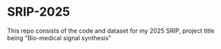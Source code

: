 # SRIP-2025
This repo consists of the code and dataset for my 2025 SRIP, project title being "Bio-medical signal synthesis"
